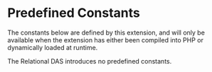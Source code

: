 Predefined Constants
====================

The constants below are defined by this extension, and will only be
available when the extension has either been compiled into PHP or
dynamically loaded at runtime.

The Relational DAS introduces no predefined constants.
